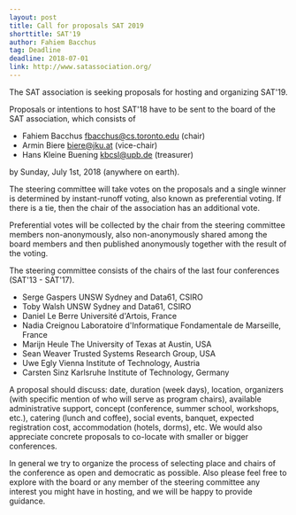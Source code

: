 ```yaml
---
layout: post
title: Call for proposals SAT 2019
shorttitle: SAT'19
author: Fahiem Bacchus
tag: Deadline
deadline: 2018-07-01
link: http://www.satassociation.org/
---
```


The SAT association is seeking proposals for hosting and organizing SAT'19. 

Proposals or intentions to host SAT'18 have to be sent to the board of the
SAT association, which consists of

+  Fahiem Bacchus <fbacchus@cs.toronto.edu> (chair)
+  Armin Biere <biere@jku.at> (vice-chair)
+  Hans Kleine Buening <kbcsl@upb.de> (treasurer)

by Sunday, July 1st, 2018 (anywhere on earth).

The steering committee will take votes on the proposals and a single
winner is determined by instant-runoff voting, also known as
preferential voting.  If there is a tie, then the chair of the
association has an additional vote.

Preferential votes will be collected by the chair from the steering
committee members non-anonymously, also non-anonymously shared among
the board members and then published anonymously together with the
result of the voting.

The steering committee consists of the chairs of the last four conferences
(SAT'13 - SAT'17).

+ Serge Gaspers
  UNSW Sydney and Data61, CSIRO
+ Toby Walsh
  UNSW Sydney and Data61, CSIRO
+ Daniel Le Berre
  Université d'Artois, France
+ Nadia Creignou
  Laboratoire d'Informatique Fondamentale de Marseille, France
+ Marijn Heule
  The University of Texas at Austin, USA
+ Sean Weaver
  Trusted Systems Research Group, USA
+ Uwe Egly
  Vienna Institute of Technology, Austria
+ Carsten Sinz
  Karlsruhe Institute of Technology, Germany

A proposal should discuss: date, duration (week days), location,
organizers (with specific mention of who will serve as program
chairs), available administrative support, concept (conference, summer
school, workshops, etc.), catering (lunch and coffee), social events,
banquet, expected registration cost, accommodation (hotels, dorms),
etc.  We would also appreciate concrete proposals to co-locate with
smaller or bigger conferences.

In general we try to organize the process of selecting place and
chairs of the conference as open and democratic as possible.  Also
please feel free to explore with the board or any member of the
steering committee any interest you might have in hosting, and we will
be happy to provide guidance.

